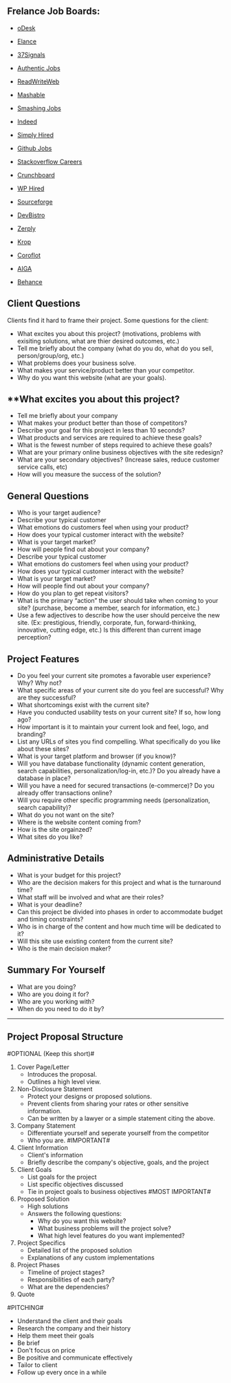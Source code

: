## **Frelance Job Boards:**

- [oDesk](https://www.odesk.com/)

- [Elance](https://www.elance.com/)

- [37Signals](https://weworkremotely.com/)

- [Authentic Jobs](http://www.authenticjobs.com/)

- [ReadWriteWeb](http://jobs.readwriteweb.com/)

- [Mashable](http://www.dice.com/)

- [Smashing Jobs](http://mashable.jobamatic.com/a/all-jobs/list)

- [Indeed](http://www.indeed.com/)

- [Simply Hired](http://www.simplyhired.com/)

- [Github Jobs](https://jobs.github.com/)

- [Stackoverflow Careers](http://careers.stackoverflow.com/jobs)

- [Crunchboard](http://www.crunchboard.com/jobs/)

- [WP Hired](http://www.wphired.com/)

- [Sourceforge](http://sourceforge.net/jobs)

- [DevBistro](http://www.devbistro.com/jobs)

- [Zerply](http://zerply.com/jobs/)

- [Krop](http://www.krop.com/#!/)

- [Coroflot](http://www.coroflot.com/jobs)

- [AIGA](http://designjobs.aiga.org/public/jobs_browse.asp)

- [Behance](http://www.behance.net/joblist)

## **Client Questions**

Clients find it hard to frame their project. Some questions for the client:

- What excites you about this project? (motivations, problems with exisiting solutions, what are thier desired outcomes, etc.)
- Tell me briefly about the company (what do you do, what do you sell, person/group/org, etc.)
- What problems does your business solve.
- What makes your service/product better than your competitor.
- Why do you want this website (what are your goals).
## **What excites you about this project?
- Tell me briefly about your company
- What makes your product better than those of competitors?
- Describe your goal for this project in less than 10 seconds?
- What products and services are required to achieve these goals?
- What is the fewest number of steps required to achieve these goals?
- What are your primary online business objectives with the site redesign?
- What are your secondary objectives? (Increase sales, reduce customer service calls, etc)
- How will you measure the success of the solution?
## **General Questions**
- Who is your target audience?
- Describe your typical customer
- What emotions do customers feel when using your product?
- How does your typical customer interact with the website?
- What is your target market?
- How will people find out about your company?
- Describe your typical customer
- What emotions do customers feel when using your product?
- How does your typical customer interact with the website?
- What is your target market?
- How will people find out about your company?
- How do you plan to get repeat visitors?
- What is the primary “action” the user should take when coming to your site? (purchase, become a member, search for information, etc.)
- Use a few adjectives to describe how the user should perceive the new site. (Ex: prestigious, friendly, corporate, fun, forward-thinking, innovative, cutting edge, etc.) Is this different than current image perception?
## **Project Features**
- Do you feel your current site promotes a favorable user experience? Why? Why not?
- What specific areas of your current site do you feel are successful? Why are they successful?
- What shortcomings exist with the current site?
- Have you conducted usability tests on your current site? If so, how long ago?
- How important is it to maintain your current look and feel, logo, and branding?
- List any URLs of sites you find compelling. What specifically do you like about these sites?
- What is your target platform and browser (if you know)?
- Will you have database functionality (dynamic content generation, search capabilities, personalization/log-in, etc.)? Do you already have a database in place?
- Will you have a need for secured transactions (e-commerce)? Do you already offer transactions online?
- Will you require other specific programming needs (personalization, search capability)?
- What do you not want on the site?
- Where is the website content coming from?
- How is the site orgainzed?
- What sites do you like?
## **Administrative Details**
- What is your budget for this project?
- Who are the decision makers for this project and what is the turnaround time?
- What staff will be involved and what are their roles?
- What is your deadline?
- Can this project be divided into phases in order to accommodate budget and timing constraints?
- Who is in charge of the content and how much time will be dedicated to it?
- Will this site use existing content from the current site?
- Who is the main decision maker?
## **Summary For Yourself**
- What are you doing?
- Who are you doing it for?
- Who are you working with?
- When do you need to do it by?

-----------------------------------------

## **Project Proposal Structure**

#OPTIONAL (Keep this short)#
1. Cover Page/Letter
    - Introduces the proposal.
    - Outlines a high level view.
2. Non-Disclosure Statement
    - Protect your designs or proposed solutions.
    - Prevent clients from sharing your rates or other sensitive information.
    - Can be written by a lawyer or a simple statement citing the above.
3. Company Statement
    - Differentiate yourself and seperate yourself from the competitor
    - Who you are.
#IMPORTANT#
4. Client Information
    - Client's information
    - Briefly describe the company's objective, goals, and the project
5. Client Goals
    - List goals for the project
    - List specific objectives discussed
    - Tie in project goals to business objectives
#MOST IMPORTANT#
6. Proposed Solution
    - High solutions
    - Answers the following questions:
        - Why do you want this website?
        - What business problems will the project solve?
        - What high level features do you want implemented?
7. Project Specifics
    - Detailed list of the proposed solution
    - Explanations of any custom implementations
8. Project Phases
    - Timeline of project stages?
    - Responsibilities of each party?
    - What are the dependencies?
9. Quote

#PITCHING#
- Understand the client and their goals
- Research the company and their history
- Help them meet their goals
- Be brief
- Don't focus on price
- Be positive and communicate effectively
- Tailor to client
- Follow up every once in a while